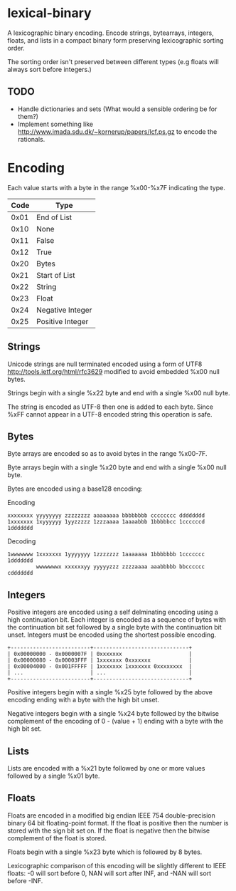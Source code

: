 lexical-binary
==============

A lexicographic binary encoding. Encode strings, bytearrays, integers, floats, 
and lists in a compact binary form preserving lexicographic sorting order.

The sorting order isn't preserved between different types (e.g floats will 
always sort before integers.)

TODO
----

 * Handle dictionaries and sets (What would a sensible ordering be for them?)
 * Implement something like http://www.imada.sdu.dk/~kornerup/papers/lcf.ps.gz
   to encode the rationals.


Encoding
========

Each value starts with a byte in the range %x00-%x7F indicating the type.

| Code | Type             |
| ---- | -----------------|
| 0x01 | End of List      |
| 0x10 | None             |
| 0x11 | False            |
| 0x12 | True             |
| 0x20 | Bytes            |
| 0x21 | Start of List    |
| 0x22 | String           |
| 0x23 | Float            |
| 0x24 | Negative Integer |
| 0x25 | Positive Integer |

Strings
-------

Unicode strings are null terminated encoded using a form of UTF8 
http://tools.ietf.org/html/rfc3629 modified to avoid embedded %x00 null bytes.

Strings begin with a single %x22 byte and end with a single %x00 null byte.

The string is encoded as UTF-8 then one is added to each byte. Since %xFF cannot
appear in a UTF-8 encoded string this operation is safe.

Bytes
-----

Byte arrays are encoded so as to avoid bytes in the range %x00-7F.

Byte arrays begin with a single %x20 byte and end with a single %x00 null byte.

Bytes are encoded using a base128 encoding:

Encoding

    xxxxxxxx yyyyyyyy zzzzzzzz aaaaaaaa bbbbbbbb cccccccc dddddddd
    1xxxxxxx 1xyyyyyy 1yyzzzzz 1zzzaaaa 1aaaabbb 1bbbbbcc 1ccccccd 1ddddddd

Decoding

    1wwwwwww 1xxxxxxx 1yyyyyyy 1zzzzzzz 1aaaaaaa 1bbbbbbb 1ccccccc 1ddddddd
             wwwwwwwx xxxxxxyy yyyyyzzz zzzzaaaa aaabbbbb bbcccccc cddddddd


Integers
--------

Positive integers are encoded using a self delminating encoding using a high 
continuation bit. Each integer is encoded as a sequence of bytes with the
continuation bit set followed by a single byte with the continuation bit unset.
Integers must be encoded using the shortest possible encoding.

    +-------------------------+------------------------------+
    | 0x00000000 - 0x0000007F | 0xxxxxxx                     |
    | 0x00000080 - 0x00003FFF | 1xxxxxxx 0xxxxxxx            |
    | 0x00004000 - 0x001FFFFF | 1xxxxxxx 1xxxxxxx 0xxxxxxxx  |
    | ...                     | ...                          |
    +-------------------------+------------------------------+

Positive integers begin with a single %x25 byte followed by the above encoding
ending with a byte with the high bit unset.

Negative integers begin with a single %x24 byte followed by the bitwise 
complement of the encoding of 0 - (value + 1) ending with a byte with the high 
bit set.
 

Lists
-----

Lists are encoded with a %x21 byte followed by one or more values followed by a
single %x01 byte.


Floats
------

Floats are encoded in a modified big endian IEEE 754 double-precision binary 64 
bit floating-point format. If the float is positive then the number is stored 
with the sign bit set on. If the float is negative then the bitwise complement
of the float is stored.

Floats begin with a single %x23 byte which is followed by 8 bytes.

Lexicographic comparison of this encoding will be slightly different to IEEE 
floats: -0 will sort before 0, NAN will sort after INF, and -NAN will sort 
before -INF.

